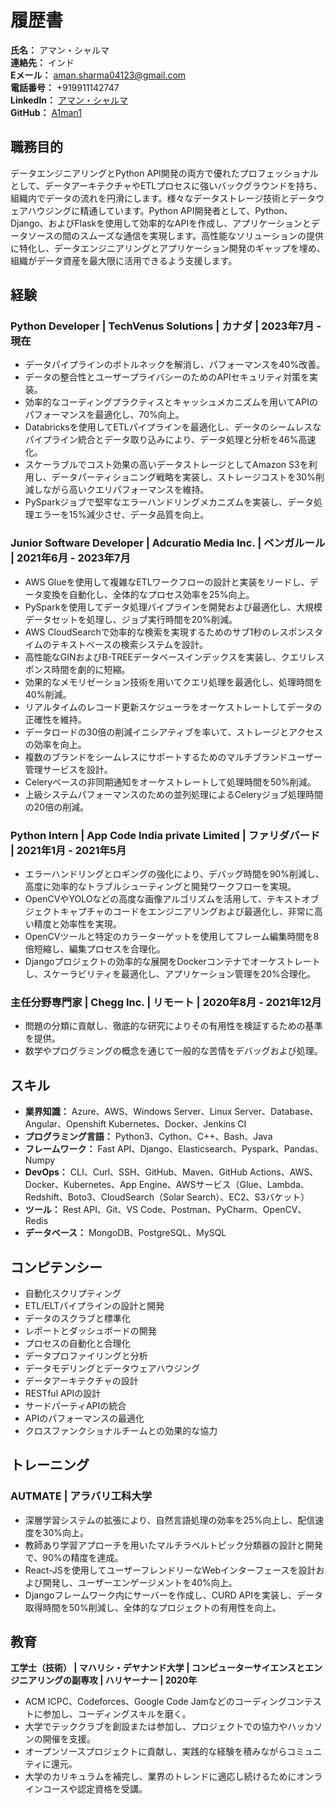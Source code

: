 # 履歴書

**氏名：** アマン・シャルマ  
**連絡先：** インド  
**Eメール：** aman.sharma04123@gmail.com  
**電話番号：** +919911142747  
**LinkedIn：** [アマン・シャルマ](https://www.linkedin.com/in/aman-s-142a1417b/)  
**GitHub：** [A1man1](https://www.github.com/A1man1)

## 職務目的

データエンジニアリングとPython API開発の両方で優れたプロフェッショナルとして、データアーキテクチャやETLプロセスに強いバックグラウンドを持ち、組織内でデータの流れを円滑にします。様々なデータストレージ技術とデータウェアハウジングに精通しています。Python API開発者として、Python、Django、およびFlaskを使用して効率的なAPIを作成し、アプリケーションとデータソースの間のスムーズな通信を実現します。高性能なソリューションの提供に特化し、データエンジニアリングとアプリケーション開発のギャップを埋め、組織がデータ資産を最大限に活用できるよう支援します。

## 経験

### Python Developer | TechVenus Solutions | カナダ | 2023年7月 - 現在

- データパイプラインのボトルネックを解消し、パフォーマンスを40%改善。
- データの整合性とユーザープライバシーのためのAPIセキュリティ対策を実装。
- 効率的なコーディングプラクティスとキャッシュメカニズムを用いてAPIのパフォーマンスを最適化し、70%向上。
- Databricksを使用してETLパイプラインを最適化し、データのシームレスなパイプライン統合とデータ取り込みにより、データ処理と分析を46%高速化。
- スケーラブルでコスト効果の高いデータストレージとしてAmazon S3を利用し、データパーティショニング戦略を実装し、ストレージコストを30%削減しながら高いクエリパフォーマンスを維持。
- PySparkジョブで堅牢なエラーハンドリングメカニズムを実装し、データ処理エラーを15%減少させ、データ品質を向上。

### Junior Software Developer | Adcuratio Media Inc. | ベンガルール | 2021年6月 - 2023年7月

- AWS Glueを使用して複雑なETLワークフローの設計と実装をリードし、データ変換を自動化し、全体的なプロセス効率を25%向上。
- PySparkを使用してデータ処理パイプラインを開発および最適化し、大規模データセットを処理し、ジョブ実行時間を20%削減。
- AWS CloudSearchで効率的な検索を実現するためのサブ1秒のレスポンスタイムのテキストベースの検索システムを設計。
- 高性能なGINおよびB-TREEデータベースインデックスを実装し、クエリレスポンス時間を劇的に短縮。
- 効果的なメモリゼーション技術を用いてクエリ処理を最適化し、処理時間を40%削減。
- リアルタイムのレコード更新スケジューラをオーケストレートしてデータの正確性を維持。
- データロードの30倍の削減イニシアティブを率いて、ストレージとアクセスの効率を向上。
- 複数のブランドをシームレスにサポートするためのマルチブランドユーザー管理サービスを設計。
- Celeryベースの非同期通知をオーケストレートして処理時間を50%削減。
- 上級システムパフォーマンスのための並列処理によるCeleryジョブ処理時間の20倍の削減。

### Python Intern | App Code India private Limited | ファリダバード | 2021年1月 - 2021年5月

- エラーハンドリングとロギングの強化により、デバッグ時間を90%削減し、高度に効率的なトラブルシューティングと開発ワークフローを実現。
- OpenCVやYOLOなどの高度な画像アルゴリズムを活用して、テキストオブジェクトキャプチャのコードをエンジニアリングおよび最適化し、非常に高い精度と効率性を実現。
- OpenCVツールと特定のカラーターゲットを使用してフレーム編集時間を8倍短縮し、編集プロセスを合理化。
- Djangoプロジェクトの効率的な展開をDockerコンテナでオーケストレートし、スケーラビリティを最適化し、アプリケーション管理を20%合理化。

### 主任分野専門家 | Chegg Inc. | リモート | 2020年8月 - 2021年12月

- 問題の分類に貢献し、徹底的な研究によりその有用性を検証するための基準を提供。
- 数学やプログラミングの概念を通じて一般的な苦情をデバッグおよび処理。

## スキル

- **業界知識：** Azure、AWS、Windows Server、Linux Server、Database、Angular、Openshift Kubernetes、Docker、Jenkins CI
- **プログラミング言語：** Python3、Cython、C++、Bash、Java
- **フレームワーク：** Fast API、Django、Elasticsearch、Pyspark、Pandas、Numpy
- **DevOps：** CLI、Curl、SSH、GitHub、Maven、GitHub Actions、AWS、Docker、Kubernetes、App Engine、AWSサービス（Glue、Lambda、Redshift、Boto3、CloudSearch（Solar Search）、EC2、S3バケット）
- **ツール：** Rest API、Git、VS Code、Postman、PyCharm、OpenCV、Redis
- **データベース：** MongoDB、PostgreSQL、MySQL

## コンピテンシー

- 自動化スクリプティング
- ETL/ELTパイプラインの設計と開発
- データのスクラブと標準化
- レポートとダッシュボードの開発
- プロセスの自動化と合理化
- データプロファイリングと分析
- データモデリングとデータウェアハウジング
- データアーキテクチャの設計
- RESTful APIの設計
- サードパーティAPIの統合
- APIのパフォーマンスの最適化
- クロスファンクショナルチームとの効果的な協力

## トレーニング

### AUTMATE | アラバリ工科大学

- 深層学習システムの拡張により、自然言語処理の効率を25%向上し、配信速度を30%向上。
- 教師あり学習アプローチを用いたマルチラベルトピック分類器の設計と開発で、90%の精度を達成。
- React-JSを使用してユーザーフレンドリーなWebインターフェースを設計および開発し、ユーザーエンゲージメントを40%向上。
- Djangoフレームワーク内にサーバーを作成し、CURD APIを実装し、データ取得時間を50%削減し、全体的なプロジェクトの有用性を向上。

## 教育

**工学士（技術） | マハリシ・デヤナンド大学 | コンピューターサイエンスとエンジニアリングの副専攻 | ハリヤーナー | 2020年**

- ACM ICPC、Codeforces、Google Code Jamなどのコーディングコンテストに参加し、コーディングスキルを磨く。
- 大学でテッククラブを創設または参加し、プロジェクトでの協力やハッカソンの開催を支援。
- オープンソースプロジェクトに貢献し、実践的な経験を積みながらコミュニティに還元。
- 大学のカリキュラムを補完し、業界のトレンドに適応し続けるためにオンラインコースや認定資格を受講。


